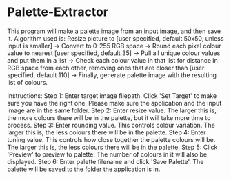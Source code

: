 # Palette-Extractor
This program will make a palette image from an input image, and then save it. 
Algorithm used is: Resize picture to [user specified, default 50x50, unless input is smaller] -> Convert to 0-255 RGB space -> 
Round each pixel colour value to nearest [user specified, default 35] -> Pull all unique colour values and put them in a list -> 
Check each colour value in that list for distance in RGB space from each other, removing ones that are closer than [user specified, default 110] -> 
Finally, generate palette image with the resulting list of colours.

Instructions: 
Step 1: Enter target image filepath. Click 'Set Target' to make sure you have the right one. Please make sure the application and the input image are in the same folder.
Step 2: Enter resize value. The larger this is, the more colours there will be in the palette, but it will take more time to process.
Step 3: Enter rounding value. This controls colour variation. The larger this is, the less colours there will be in the palette.
Step 4: Enter tuning value. This controls how close together the palette colours will be. The larger this is, the less colours there will be in the palette.
Step 5: Click 'Preview' to preview to palette. The number of colours in it will also be displayed.
Step 6: Enter palette filename and click 'Save Palette'. The palette will be saved to the folder the application is in.
